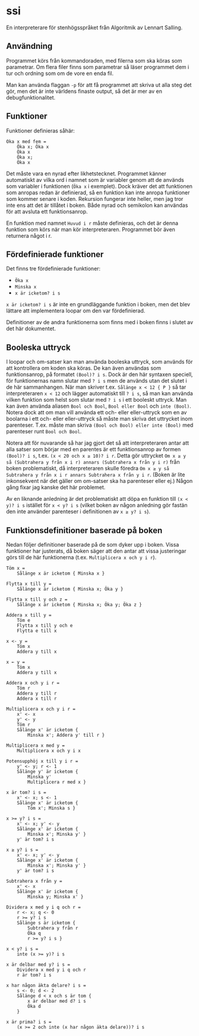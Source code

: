 ﻿ssi
===
En interpreterare för stenhögsspråket från Algoritmik av Lennart Salling.

Användning
----------
Programmet körs från kommandoraden, med filerna som ska köras som parametrar. Om flera filer finns som parametrar så läser programmet dem i tur och ordning som om de vore en enda fil.

Man kan använda flaggan `-p` för att få programmet att skriva ut alla steg det gör, men det är inte världens finaste output, så det är mer av en debugfunktionalitet.

Funktioner
----------
Funktioner definieras såhär:
```
Öka x med fem =
	Öka x; Öka x
	Öka x
	Öka x;
	Öka x
```
Det måste vara en nyrad efter likhetstecknet. Programmet känner automatiskt av vilka ord i namnet som är variabler genom att de används som variabler i funktionen (`Öka x` i exemplet). Dock kräver det att funktionen som anropas redan är definierad, så en funktion kan inte anropa funktioner som kommer senare i koden. Rekursion fungerar inte heller, men jag tror inte ens att det är tillåtet i boken. Både nyrad och semikolon kan användas för att avsluta ett funktionsanrop.

En funktion med namnet `Huvud i r` måste definieras, och det är denna funktion som körs när man kör interpreteraren. Programmet bör även returnera något i r.

Fördefinierade funktioner
-------------------------
Det finns tre fördefinierade funktioner:
* `Öka x`
* `Minska x`
* `x är icketom? i s`

`x är icketom? i s` är inte en grundläggande funktion i boken, men det blev lättare att implementera loopar om den var fördefinierad.

Definitioner av de andra funktionerna som finns med i boken finns i slutet av det här dokumentet.

Booleska uttryck
----------------
I loopar och om-satser kan man använda booleska uttryck, som används för att kontrollera om koden ska köras. De kan även användas som funktionsanrop, på formatet `(Bool)? i s`. Dock är den här syntaxen speciell, för funktionernas namn slutar med `? i s` men de används utan det slutet i de här sammanhangen. När man skriver t.ex. `Sålänge x < 12 { P }` så tar interpreteraren `x < 12` och lägger automatiskt till `? i s`, så man kan använda vilken funktion som helst som slutar med `? i s` i ett booleskt uttryck. Man kan även använda aliasen `Bool och Bool`, `Bool eller Bool` och `inte (Bool)`. Notera dock att om man vill använda ett och- eller eller-uttryck som en av boolarna i ett och- eller eller-uttryck så måste man skriva det uttrycket inom parenteser. T.ex. måste man skriva `(Bool och Bool) eller inte (Bool)` med parenteser runt `Bool och Bool`.

Notera att för nuvarande så har jag gjort det så att interpreteraren antar att alla satser som börjar med en parentes är ett funktionsanrop av formen `(Bool)? i s`, t.ex. `(x < 20 och x ≥ 10)? i r`. Detta gör uttrycket `Om x ≥ y så (Subtrahera y från x i r) annars (Subtrahera x från y i r)` från boken problematiskt, då interpreteraren skulle föredra `Om x ≥ y så Subtrahera y från x i r annars Subtrahera x från y i r`. (Boken är lite inkonsekvent när det gäller om om-satser ska ha parenteser eller ej.) Någon gång fixar jag kanske det här problemet.

Av en liknande anledning är det problematiskt att döpa en funktion till `(x < y)? i s` istället för `x < y? i s` (vilket boken av någon anledning gör fastän den inte använder parenteser i definitionen av `x ≥ y? i s`).

Funktionsdefinitioner baserade på boken
---------------------------------------
Nedan följer definitioner baserade på de som dyker upp i boken. Vissa funktioner har justerats, då boken säger att den antar att vissa justeringar görs till de här funktionerna (t.ex. `Multiplicera x och y i r`).
```
Töm x =
	Sålänge x är icketom { Minska x }
	
Flytta x till y =
	Sålänge x är icketom { Minska x; Öka y }
	
Flytta x till y och z =
	Sålänge x är icketom { Minska x; Öka y; Öka z }

Addera x till y =
	Töm e
	Flytta x till y och e
	Flytta e till x

x <- y =
	Töm x
	Addera y till x

x ← y =
	Töm x
	Addera y till x

Addera x och y i r =
	Töm r
	Addera y till r
	Addera x till r

Multiplicera x och y i r =
	x' <- x
	y' <- y
	Töm r
	Sålänge x' är icketom {
		Minska x'; Addera y' till r }

Multiplicera x med y =
	Multiplicera x och y i x

Potensupphöj x till y i r =
	y' <- y; r <- 1
	Sålänge y' är icketom {
		Minska y'
		Multiplicera r med x }

x är tom? i s =
	x' <- x; s <- 1
	Sålänge x' är icketom {
		Töm x'; Minska s }

x >= y? i s =
	x' <- x; y' <- y
	Sålänge x' är icketom {
		Minska x'; Minska y' }
	y' är tom? i s

x ≥ y? i s =
	x' <- x; y' <- y
	Sålänge x' är icketom {
		Minska x'; Minska y' }
	y' är tom? i s

Subtrahera x från y =
	x' <- x
	Sålänge x' är icketom {
		Minska y; Minska x' }

Dividera x med y i q och r =
	r <- x; q <- 0
	r >= y? i s
	Sålänge s är icketom {
		Subtrahera y från r
		Öka q
		r >= y? i s }

x < y? i s =
	inte (x >= y)? i s

x är delbar med y? i s =
	Dividera x med y i q och r
	r är tom? i s

x har någon äkta delare? i s =
	s <- 0; d <- 2
	Sålänge d < x och s är tom {
		x är delbar med d? i s
		Öka d
	}

x är prima? i s =
	(x >= 2 och inte (x har någon äkta delare))? i s
```